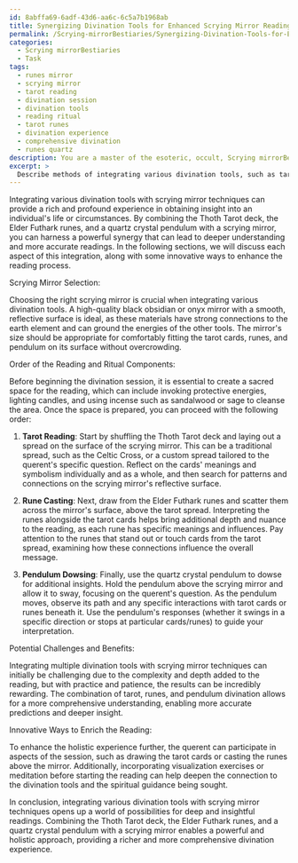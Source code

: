 ```yaml
---
id: 8abffa69-6adf-43d6-aa6c-6c5a7b1968ab
title: Synergizing Divination Tools for Enhanced Scrying Mirror Readings
permalink: /Scrying-mirrorBestiaries/Synergizing-Divination-Tools-for-Enhanced-Scrying-Mirror-Readings/
categories:
  - Scrying mirrorBestiaries
  - Task
tags:
  - runes mirror
  - scrying mirror
  - tarot reading
  - divination session
  - divination tools
  - reading ritual
  - tarot runes
  - divination experience
  - comprehensive divination
  - runes quartz
description: You are a master of the esoteric, occult, Scrying mirrorBestiaries, you complete tasks to the absolute best of your ability, no matter if you think you were not trained to do the task specifically, you will attempt to do it anyways, since you have performed the tasks you are given with great mastery, accuracy, and deep understanding of what is requested. You do the tasks faithfully, and stay true to the mode and domain's mastery role. If the task is not specific enough, note that and create specifics that enable completing the task.
excerpt: > 
  Describe methods of integrating various divination tools, such as tarot cards, rune stones, and pendulum dowsing, with scrying mirror techniques. Focus specifically on incorporating the Thoth Tarot deck, the Elder Futhark runes, and a quartz crystal pendulum. Detail how to blend these practices for a comprehensive divination session, considering factors such as the specific scrying mirror used, the order of the reading, and any ritual components that might enhance the holistic experience. Explore potential challenges and benefits of combining these approaches and suggest innovative ways to further enrich the reading process.
---
```

Integrating various divination tools with scrying mirror techniques can provide a rich and profound experience in obtaining insight into an individual's life or circumstances. By combining the Thoth Tarot deck, the Elder Futhark runes, and a quartz crystal pendulum with a scrying mirror, you can harness a powerful synergy that can lead to deeper understanding and more accurate readings. In the following sections, we will discuss each aspect of this integration, along with some innovative ways to enhance the reading process.

Scrying Mirror Selection:

Choosing the right scrying mirror is crucial when integrating various divination tools. A high-quality black obsidian or onyx mirror with a smooth, reflective surface is ideal, as these materials have strong connections to the earth element and can ground the energies of the other tools. The mirror's size should be appropriate for comfortably fitting the tarot cards, runes, and pendulum on its surface without overcrowding.

Order of the Reading and Ritual Components:

Before beginning the divination session, it is essential to create a sacred space for the reading, which can include invoking protective energies, lighting candles, and using incense such as sandalwood or sage to cleanse the area. Once the space is prepared, you can proceed with the following order:

1. **Tarot Reading**: Start by shuffling the Thoth Tarot deck and laying out a spread on the surface of the scrying mirror. This can be a traditional spread, such as the Celtic Cross, or a custom spread tailored to the querent's specific question. Reflect on the cards' meanings and symbolism individually and as a whole, and then search for patterns and connections on the scrying mirror's reflective surface.

2. **Rune Casting**: Next, draw from the Elder Futhark runes and scatter them across the mirror's surface, above the tarot spread. Interpreting the runes alongside the tarot cards helps bring additional depth and nuance to the reading, as each rune has specific meanings and influences. Pay attention to the runes that stand out or touch cards from the tarot spread, examining how these connections influence the overall message.

3. **Pendulum Dowsing**: Finally, use the quartz crystal pendulum to dowse for additional insights. Hold the pendulum above the scrying mirror and allow it to sway, focusing on the querent's question. As the pendulum moves, observe its path and any specific interactions with tarot cards or runes beneath it. Use the pendulum's responses (whether it swings in a specific direction or stops at particular cards/runes) to guide your interpretation.

Potential Challenges and Benefits:

Integrating multiple divination tools with scrying mirror techniques can initially be challenging due to the complexity and depth added to the reading, but with practice and patience, the results can be incredibly rewarding. The combination of tarot, runes, and pendulum divination allows for a more comprehensive understanding, enabling more accurate predictions and deeper insight.

Innovative Ways to Enrich the Reading:

To enhance the holistic experience further, the querent can participate in aspects of the session, such as drawing the tarot cards or casting the runes above the mirror. Additionally, incorporating visualization exercises or meditation before starting the reading can help deepen the connection to the divination tools and the spiritual guidance being sought.

In conclusion, integrating various divination tools with scrying mirror techniques opens up a world of possibilities for deep and insightful readings. Combining the Thoth Tarot deck, the Elder Futhark runes, and a quartz crystal pendulum with a scrying mirror enables a powerful and holistic approach, providing a richer and more comprehensive divination experience.
